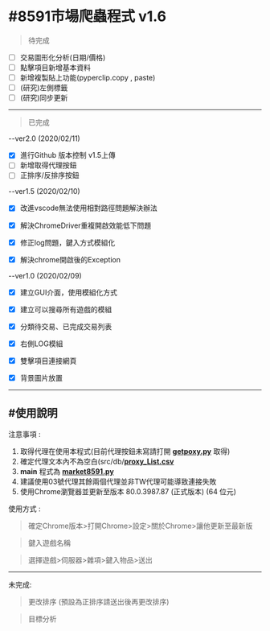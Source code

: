 #8591市場爬蟲程式 v1.6
==
>待完成

- [ ] 交易圖形化分析(日期/價格)
- [ ] 點擊項目新增基本資料
- [ ] 新增複製貼上功能(pyperclip.copy , paste)
- [ ] (研究)左側標籤
- [ ] (研究)同步更新 
* * *
>已完成

--ver2.0 (2020/02/11)
- [X] 進行Github 版本控制 v1.5上傳
- [ ] 新增取得代理按鈕
- [ ] 正排序/反排序按鈕

--ver1.5 (2020/02/10)
- [X] 改進vscode無法使用相對路徑問題解決辦法
- [X] 解決ChromeDriver重複開啟效能低下問題
- [x] 修正log問題，鍵入方式模組化
- [X] 解決chrome開啟後的Exception


--ver1.0 (2020/02/09)
- [x] 建立GUI介面，使用模組化方式
- [x] 建立可以搜尋所有遊戲的模組
- [x] 分類待交易、已完成交易列表
- [X] 右側LOG模組
- [X] 雙擊項目連接網頁
- [X] 背景圖片放置


* * *
#使用說明
--
注意事項 :
1. 取得代理在使用本程式(目前代理按鈕未寫請打開 [__getpoxy.py__](getpoxy.py) 取得)
2. 確定代理文本內不為空白(src/db/[__proxy_List.csv__](src/db)
3. __main__ 程式為 [__market8591.py__](market8591.py)
4. 建議使用03號代理其餘兩個代理並非TW代理可能導致連接失敗
5. 使用Chrome瀏覽器並更新至版本 80.0.3987.87 (正式版本) (64 位元)



使用方式 :

>確定Chrome版本>打開Chrome>設定>關於Chrome>讓他更新至最新版

>鍵入遊戲名稱
<!-- ![image](src/image/bg.jpg) -->

>選擇遊戲>伺服器>雜項>鍵入物品>送出

* * *
未完成:

>更改排序 (預設為正排序請送出後再更改排序)

>目標分析


